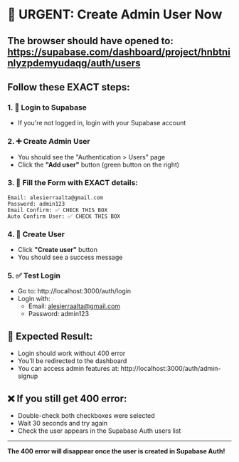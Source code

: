 # 🚨 URGENT: Create Admin User Now

## The browser should have opened to: https://supabase.com/dashboard/project/hnbtninlyzpdemyudaqg/auth/users

## Follow these EXACT steps:

### 1. 🔑 Login to Supabase
- If you're not logged in, login with your Supabase account

### 2. ➕ Create Admin User
- You should see the "Authentication > Users" page
- Click the **"Add user"** button (green button on the right)

### 3. 📝 Fill the Form with EXACT details:
```
Email: alesierraalta@gmail.com
Password: admin123
Email Confirm: ✅ CHECK THIS BOX
Auto Confirm User: ✅ CHECK THIS BOX
```

### 4. 💾 Create User
- Click **"Create user"** button
- You should see a success message

### 5. ✅ Test Login
- Go to: http://localhost:3000/auth/login
- Login with:
  - Email: alesierraalta@gmail.com
  - Password: admin123

## 🎯 Expected Result:
- Login should work without 400 error
- You'll be redirected to the dashboard
- You can access admin features at: http://localhost:3000/auth/admin-signup

## ❌ If you still get 400 error:
- Double-check both checkboxes were selected
- Wait 30 seconds and try again
- Check the user appears in the Supabase Auth users list

---
**The 400 error will disappear once the user is created in Supabase Auth!**